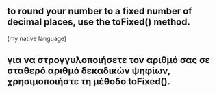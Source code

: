 ## to round your number to a fixed number of decimal places, use the toFixed() method.

(my native language)

## για να στρογγυλοποιήσετε τον αριθμό σας σε σταθερό αριθμό δεκαδικών ψηφίων, χρησιμοποιήστε τη μέθοδο toFixed().
